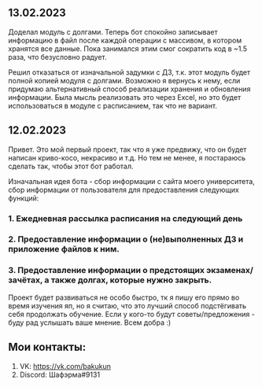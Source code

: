 ## 13.02.2023
Доделал модуль с долгами. Теперь бот спокойно записывает информацию в файл после каждой операции с массивом, в котором хранятся все данные. Пока занимался этим смог сократить код в ~1.5 раза, что безусловно радует.

Решил отказаться от изначальной задумки с ДЗ, т.к. этот модуль будет полной копией модуля с долгами. Возможно я вернусь к нему, если придумаю альтернативный способ реализации хранения и обновления информации. Была мысль реализовать это через Excel, но это будет использоваться в модуле с расписанием, так что не вариант. 

## 12.02.2023
Привет. Это мой первый проект, так что я уже предвижу, что он будет написан криво-косо, некрасиво и т.д.
Но тем не менее, я постараюсь сделать так, чтобы этот бот работал.

Изначальная идея бота - сбор информации с сайта моего университета, сбор информации от пользователя для предоставления следующих функций:
### 1. Ежедневная рассылка расписания на следующий день
### 2. Предоставление информации о (не)выполненных ДЗ и приложение файлов к ним.
### 3. Предоставление информации о предстоящих экзаменах/зачётах, а также долгах, которые нужно закрыть.

Проект будет развиваться не особо быстро, тк я пишу его прямо во время изучения яп, но я считаю, что это лучший способ подстёгивать себя продолжать обучение.
Если у кого-то будут советы/предложения - буду рад услышать ваше мнение. 
Всем добра :)


## Мои контакты:
1. VK: https://vk.com/bakukun
2. Discord: Шафэрма#9131
